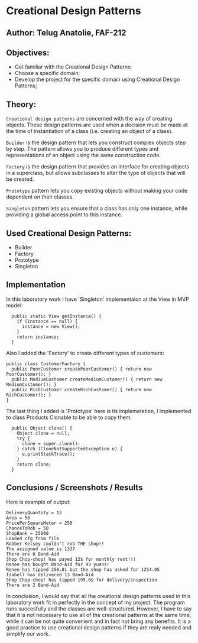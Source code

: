 # Creational Design Patterns


## Author: Telug Anatolie, FAF-212

## Objectives:

* Get familiar with the Creational Design Patterns;
* Choose a specific domain;
* Develop the project for the specific domain using Creational Design Patterns;

## Theory:
`Creational design patterns` are concerned with the way of creating objects. These design patterns are used when a decision must be made at the time of instantiation of a class (i.e. creating an object of a class). 

`Builder` is the design pattern that lets you construct complex objects step by step. The pattern allows you to produce different types and representations of an object using the same construction code.

`Factory` is the design pattern that provides an interface for creating objects in a superclass, but allows subclasses to alter the type of objects that will be created.

`Prototype` pattern lets you copy existing objects without making your code dependent on their classes.

`Singleton` pattern lets you ensure that a class has only one instance, while providing a global access point to this instance.

## Used Creational Design Patterns: 

* Builder
* Factory
* Prototype
* Singleton


## Implementation
In this laboratory work I have 'Singleton' implementaion at the View in MVP model:
```
  public static View getInstance() {
    if (instance == null) {
      instance = new View();
    }
    return instance;
  }
```
Also I added the 'Factory' to create different types of customers:
```
public class CustomerFactory {
  public PoorCustomer createPoorCustomer() { return new PoorCustomer(); }
  public MediumCustomer createMediumCustomer() { return new MediumCustomer(); }
  public RichCustomer createRichCustomer() { return new RichCustomer(); }
}
```
The last thing I added is 'Prototype' here is its implemetation, I implemented to class Products Clonable to be able to copy them:
```
  public Object clone() {
    Object clone = null;
    try {
      clone = super.clone();
    } catch (CloneNotSupportedException e) {
      e.printStackTrace();
    }
    return clone;
  }
```
## Conclusions / Screenshots / Results 
Here is example of output:
```
DeliveryQuantity = 13
Area = 50
PricePerSquareMeter = 250
ChanceToRob = 50
ShopBank = 25000
Loaded cfg from file
Robber Kelsey couldn't rob THE shop!!
The assigned value is 1337
There are 0 Band-Aid
Shop Chop-chop! has payed 12$ for monthly rent!!!
Renee has bought Band-Aid for 93 yuans!
Renee has tipped 250.81 but the shop has asked for 1254.05
Isabell has delivered 13 Band-Aid
Shop Chop-chop! has tipped 195.0$ for delivery/inspection
There are 2 Band-Aid
```
In conclusion, I would say that all the creational design patterns used in this laboratory work fit in perfectly in the concept of my project. The program runs succesfully and the classes are well-structured. However, I have to say that it is not necessary to use all of the creational patterns at the same time, while it can be not quite convenient and in fact not bring any benefits. It is a good practice to use creational design patterns if they are realy needed and simplify our work.
